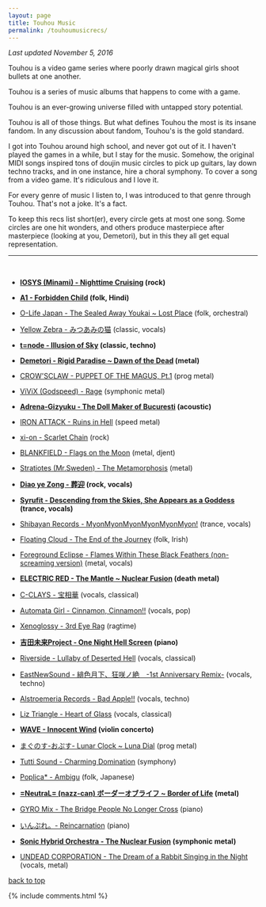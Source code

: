 ```yaml
---
layout: page
title: Touhou Music
permalink: /touhoumusicrecs/
---
```


*Last updated November 5, 2016*

Touhou is a video game series where poorly drawn magical girls
shoot bullets at one another.

Touhou is a series of music albums that happens to come with a game.

Touhou is an ever-growing universe filled with untapped story potential.

Touhou is all of those things. But what defines Touhou the most is its
insane fandom. In any discussion about fandom, Touhou's is the gold standard.

I got into Touhou around high school, and never got out of it. I haven't
played the games in a while, but I stay for the music.
Somehow, the original MIDI songs inspired tons of doujin music circles to
pick up guitars, lay down techno tracks, and in one instance, hire a
choral symphony. To cover a song from a video game. It's ridiculous and I love
it.

For every genre of music I listen to, I was introduced to that genre through
Touhou. That's not a joke. It's a fact.

To keep this recs list short(er), every circle gets at most one song.
Some circles are one hit wonders, and others produce masterpiece
after masterpiece (looking at you, Demetori), but in this they all get
equal representation.


-----------------------
<br><a name="top"></a>

* **[IOSYS (Minami) - Nighttime Cruising](https://www.youtube.com/watch?v=BOXJqqCPWKo) (rock)**

* **[A1 - Forbidden Child](https://www.youtube.com/watch?v=osK40WMqHYM) (folk, Hindi)**

* [O-Life Japan - The Sealed Away Youkai ~ Lost Place](https://www.youtube.com/watch?v=36dRdM51my8) (folk, orchestral)

* [Yellow Zebra - みつあみの猫](https://www.youtube.com/watch?v=X6ckiNPuK7s) (classic, vocals)

* **[t=node - Illusion of Sky](https://www.youtube.com/watch?v=T_vgwOCEQTY) (classic, techno)**

* **[Demetori - Rigid Paradise ~ Dawn of the Dead](https://www.youtube.com/watch?v=ZQucOyYVvUY) (metal)**

* [CROW'SCLAW - PUPPET OF THE MAGUS, Pt.1](https://www.youtube.com/watch?v=vSOfIOXnsZ4) (prog metal)

* [ViViX (Godspeed) - Rage](https://www.youtube.com/watch?v=lFo17csru7o) (symphonic metal)

* **[Adrena-Gizyuku - The Doll Maker of Bucuresti](https://www.youtube.com/watch?v=PhPntnzwUAk) (acoustic)**

* [IRON ATTACK - Ruins in Hell](https://www.youtube.com/watch?v=TW3UOENoiqc) (speed metal)

* [xi-on - Scarlet Chain](https://www.youtube.com/watch?v=wRbKTqW2TPA) (rock)

* [BLANKFIELD - Flags on the Moon](https://www.youtube.com/watch?v=3vFTxQeqSTQ) (metal, djent)

* [Stratiotes (Mr.Sweden) - The Metamorphosis](https://www.youtube.com/watch?v=sMZ2hjAV22k) (metal)

* **[Diao ye Zong - 葬迎](https://www.youtube.com/watch?v=iYK5-29_cbU) (rock, vocals)**

* **[Syrufit - Descending from the Skies, She Appears as a Goddess](https://www.youtube.com/watch?v=IUqCIpUsEu4) (trance, vocals)**

* [Shibayan Records - MyonMyonMyonMyonMyonMyon!](https://www.youtube.com/watch?v=zQutTXEQtWc) (trance, vocals)

* [Floating Cloud - The End of the Journey](https://www.youtube.com/watch?v=gSInKRZ4uBg) (folk, Irish)

* [Foreground Eclipse - Flames Within These Black Feathers (non-screaming version)](https://www.youtube.com/watch?v=ASmN8x6sPjc) (metal, vocals)

* **[ELECTRIC RED - The Mantle ~ Nuclear Fusion](https://www.youtube.com/watch?v=at8cjnHd0-A) (death metal)**

* [C-CLAYS - 宝相華](https://www.youtube.com/watch?v=SOxTWPFk7wE) (vocals, classical)

* [Automata Girl - Cinnamon, Cinnamon!!](https://www.youtube.com/watch?v=POZG7qjrgYo) (vocals, pop)

* [Xenoglossy - 3rd Eye Rag](https://www.youtube.com/watch?v=Qj4IYafwuKc) (ragtime)

* **[吉田未来Project - One Night Hell Screen](https://www.youtube.com/watch?v=T75iD_KlUlA) (piano)**

* [Riverside - Lullaby of Deserted Hell](https://www.youtube.com/watch?v=SQJwuEtRZjw) (vocals, classical)

* [EastNewSound -  緋色月下、狂咲ノ絶　-1st Anniversary Remix-](https://www.youtube.com/watch?v=xOz-T3NPtLA) (vocals, techno)

* [Alstroemeria Records - Bad Apple!!](https://www.youtube.com/watch?v=ksY3LvYhp6c) (vocals, techno)

* [Liz Triangle - Heart of Glass](https://www.youtube.com/watch?v=rrNB6-aUffc) (vocals, classical)

* **[WAVE - Innocent Wind](https://www.youtube.com/watch?v=O-e2U7PHAe4) (violin concerto)**

* [まぐのす-おぷす- Lunar Clock ~ Luna Dial](https://www.youtube.com/watch?v=f4c9OFqCfFM) (prog metal)

* [Tutti Sound - Charming Domination](https://www.youtube.com/watch?v=2PyfklMQmzY) (symphony)

* [Poplica\* - Ambigu](https://www.youtube.com/watch?v=m9n__F_8Zbc) (folk, Japanese)

* **[=NeutraL= (nazz-can) ボーダーオブライフ ~ Border of Life](https://www.youtube.com/watch?v=UIdDyxbtDhU) (metal)**

* [GYRO Mix - The Bridge People No Longer Cross](https://www.youtube.com/watch?v=kjrOOIUkUno) (piano)

* [いんぷれ。- Reincarnation](https://www.youtube.com/watch?v=mkX-PXSb6sE) (piano)

* **[Sonic Hybrid Orchestra - The Nuclear Fusion](https://www.youtube.com/watch?v=sT-iPx-9B88) (symphonic metal)**

* [UNDEAD CORPORATION - The Dream of a Rabbit Singing in the Night](https://www.youtube.com/watch?v=rw5Si9kNbiw) (vocals, metal)

[back to top](#top)

{% include comments.html %}
